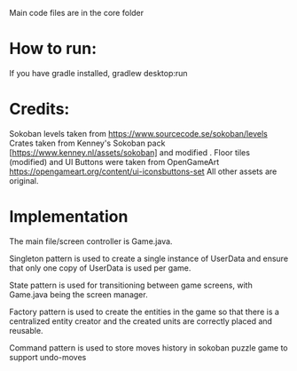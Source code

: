 <!-- Global site tag (gtag.js) - Google Analytics -->
<script async src="https://www.googletagmanager.com/gtag/js?id=UA-131292087-4"></script>
<script>
  window.dataLayer = window.dataLayer || [];
  function gtag(){dataLayer.push(arguments);}
  gtag('js', new Date());

  gtag('config', 'UA-131292087-4');
</script>

Main code files are in the core folder

# How to run:
If you have gradle installed,
gradlew desktop:run


# Credits:
Sokoban levels taken from https://www.sourcecode.se/sokoban/levels
Crates taken from Kenney's Sokoban pack [https://www.kenney.nl/assets/sokoban] and modified .
Floor tiles (modified) and UI Buttons were taken from OpenGameArt https://opengameart.org/content/ui-iconsbuttons-set
All other assets are original.

# Implementation

The main file/screen controller is Game.java. 

Singleton pattern is used to create a single instance of UserData and ensure that only one copy of UserData is used per game.

State pattern is used for transitioning between game screens, with Game.java being the screen manager.

Factory pattern is used to create the entities in the game so that there is a centralized entity creator and the created units are correctly placed and reusable.

Command pattern is used to store moves history in sokoban puzzle game to support undo-moves

